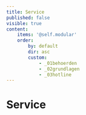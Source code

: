 ```yaml
---
title: Service
published: false
visible: true
content:
    items: '@self.modular'
    order:
        by: default
        dir: asc
        custom:
            - _01behoerden
            - _02grundlagen
            - _03hotline
---
```


# Service